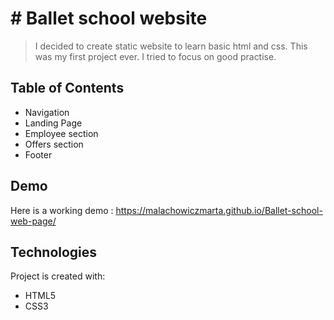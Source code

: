 # # Ballet school website

> I decided to create static website to learn basic html and css. This was my first project ever. I tried to focus on good practise.

## Table of Contents

- Navigation
- Landing Page
- Employee section
- Offers section
- Footer

## Demo

Here is a working demo : https://malachowiczmarta.github.io/Ballet-school-web-page/

## Technologies

Project is created with:

- HTML5
- CSS3
